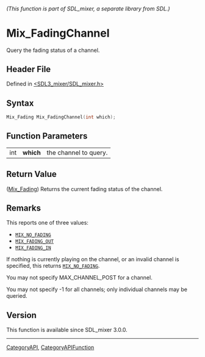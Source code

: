 ###### (This function is part of SDL_mixer, a separate library from SDL.)
# Mix_FadingChannel

Query the fading status of a channel.

## Header File

Defined in [<SDL3_mixer/SDL_mixer.h>](https://github.com/libsdl-org/SDL_mixer/blob/main/include/SDL3_mixer/SDL_mixer.h)

## Syntax

```c
Mix_Fading Mix_FadingChannel(int which);
```

## Function Parameters

|     |           |                       |
| --- | --------- | --------------------- |
| int | **which** | the channel to query. |

## Return Value

([Mix_Fading](Mix_Fading)) Returns the current fading status of the
channel.

## Remarks

This reports one of three values:

- [`MIX_NO_FADING`](MIX_NO_FADING)
- [`MIX_FADING_OUT`](MIX_FADING_OUT)
- [`MIX_FADING_IN`](MIX_FADING_IN)

If nothing is currently playing on the channel, or an invalid channel is
specified, this returns [`MIX_NO_FADING`](MIX_NO_FADING).

You may not specify MAX_CHANNEL_POST for a channel.

You may not specify -1 for all channels; only individual channels may be
queried.

## Version

This function is available since SDL_mixer 3.0.0.

----
[CategoryAPI](CategoryAPI), [CategoryAPIFunction](CategoryAPIFunction)

